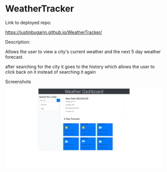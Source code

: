 # WeatherTracker

Link to deployed repo:

https://justinbugarin.github.io/WeatherTracker/

Description:

Allows the user to view a city's current weather and the next 5 day weather forecast.

after searching for the city it goes to the history which allows the user to click back on it instead of searching it again

Screenshots

![image desc](./assets/images/WeatherDashboard1.JPG)
